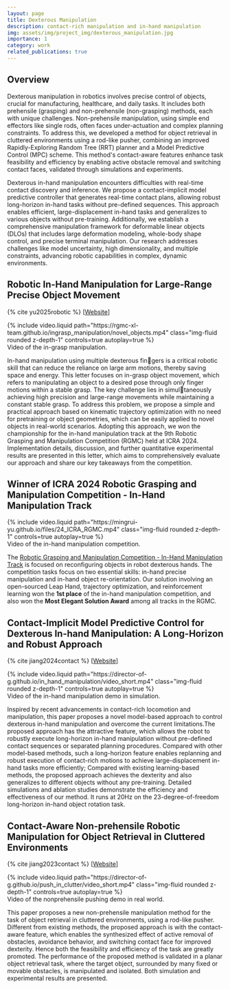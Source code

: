 ```yaml
---
layout: page
title: Dexterous Manipulation
description: contact-rich manipulation and in-hand manipulation
img: assets/img/project_img/dexterous_manipulation.jpg
importance: 1
category: work
related_publications: true
---
```


## Overview

Dexterous manipulation in robotics involves precise control of objects, crucial for manufacturing, healthcare, and daily tasks. It includes both prehensile (grasping) and non-prehensile (non-grasping) methods, each with unique challenges. Non-prehensile manipulation, using simple end effectors like single rods, often faces under-actuation and complex planning constraints. To address this, we developed a method for object retrieval in cluttered environments using a rod-like pusher, combining an improved Rapidly-Exploring Random Tree (RRT) planner and a Model Predictive Control (MPC) scheme. This method's contact-aware features enhance task feasibility and efficiency by enabling active obstacle removal and switching contact faces, validated through simulations and experiments.

Dexterous in-hand manipulation encounters difficulties with real-time contact discovery and inference. We propose a contact-implicit model predictive controller that generates real-time contact plans, allowing robust long-horizon in-hand tasks without pre-defined sequences. This approach enables efficient, large-displacement in-hand tasks and generalizes to various objects without pre-training. Additionally, we establish a comprehensive manipulation framework for deformable linear objects (DLOs) that includes large deformation modeling, whole-body shape control, and precise terminal manipulation. Our research addresses challenges like model uncertainty, high dimensionality, and multiple constraints, advancing robotic capabilities in complex, dynamic environments.

## Robotic In-Hand Manipulation for Large-Range Precise Object Movement

{% cite yu2025robotic %}
[[Website](https://rgmc-xl-team.github.io/ingrasp_manipulation/)]

<div class="row mt-3">
    <div class="col-sm mt-3 mt-md-0">
        {% include video.liquid path="https://rgmc-xl-team.github.io/ingrasp_manipulation/novel_objects.mp4" class="img-fluid rounded z-depth-1" controls=true autoplay=true %}
    </div>
</div>
<div class="caption">
    Video of the in-grasp manipulation.
</div>

In-hand manipulation using multiple dexterous fingers is a critical robotic skill that can reduce the reliance on large arm motions, thereby saving space and energy. This letter focuses on in-grasp object movement, which refers to manipulating an object to a desired pose through only finger motions within a stable grasp. The key challenge lies in simultaneously achieving high precision and large-range movements while maintaining a constant stable grasp. To address this problem, we propose a simple and practical approach based on kinematic trajectory optimization with no need for pretraining or object geometries, which can be easily applied to novel objects in real-world scenarios. Adopting this approach, we won the championship for the in-hand manipulation track at the
9th Robotic Grasping and Manipulation Competition (RGMC) held at ICRA 2024. Implementation details, discussion, and further quantitative experimental results are presented in this letter, which aims to comprehensively evaluate our approach and share our key takeaways from the competition.


## Winner of ICRA 2024 Robotic Grasping and Manipulation Competition - In-Hand Manipulation Track

<div class="row mt-3">
    <div class="col-sm mt-3 mt-md-0">
        {% include video.liquid path="https://mingrui-yu.github.io/files/24_ICRA_RGMC.mp4" class="img-fluid rounded z-depth-1" controls=true autoplay=true %}
    </div>
</div>
<div class="caption">
    Video of the in-hand manipulation competition.
</div>

The [Robotic Grasping and Manipulation Competition - In-Hand Manipulation Track](https://cse.usf.edu/~yusun/rgmc/2024.html) is focused on reconfiguring objects in robot dexterous hands. The competition tasks focus on two essential skills: in-hand precise manipulation and in-hand object re-orientation. Our solution involving an open-sourced Leap Hand, trajectory optimization, and reinforcement learning won the **1st place** of the in-hand manipulation competition, and also won the **Most Elegant Solution Award** among all tracks in the RGMC.

## Contact-Implicit Model Predictive Control for Dexterous In-hand Manipulation: A Long-Horizon and Robust Approach

{% cite jiang2024contact %}
[[Website](https://director-of-g.github.io/in_hand_manipulation/)]

<div class="row mt-3">
    <div class="col-sm mt-3 mt-md-0">
        {% include video.liquid path="https://director-of-g.github.io/in_hand_manipulation/video_short.mp4" class="img-fluid rounded z-depth-1" controls=true autoplay=true %}
    </div>
</div>
<div class="caption">
    Video of the in-hand manipulation demo in simulation.
</div>

Inspired by recent advancements in contact-rich locomotion and manipulation, this paper proposes a novel model-based approach to control dexterous in-hand manipulation and overcome the current limitations.The proposed approach has the attractive feature, which allows the robot to robustly execute long-horizon in-hand manipulation without pre-defined contact sequences or separated planning procedures. Compared with other model-based methods, such a long-horizon feature enables replanning and robust execution of contact-rich motions to achieve large-displacement in-hand tasks more efficiently; Compared with existing learning-based methods, the proposed approach achieves the dexterity and also generalizes to different objects without any pre-training. Detailed simulations and ablation studies demonstrate the efficiency and effectiveness of our method. It runs at 20Hz on the 23-degree-of-freedom long-horizon in-hand object rotation task.

## Contact-Aware Non-prehensile Robotic Manipulation for Object Retrieval in Cluttered Environments

{% cite jiang2023contact %}
[[Website](https://director-of-g.github.io/push_in_clutter/)]

<div class="row mt-3">
    <div class="col-sm mt-3 mt-md-0">
        {% include video.liquid path="https://director-of-g.github.io/push_in_clutter/video_short.mp4" class="img-fluid rounded z-depth-1" controls=true autoplay=true %}
    </div>
</div>
<div class="caption">
    Video of the nonprehensile pushing demo in real world.
</div>

This paper proposes a new non-prehensile manipulation method for the task of object retrieval in cluttered environments, using a rod-like pusher. Different from existing methods, the proposed approach is with the contact-aware feature, which enables the synthesized effect of active removal of obstacles, avoidance behavior, and switching contact face for improved dexterity. Hence both the feasibility and efficiency of the task are greatly promoted. The performance of the proposed method is validated in a planar object retrieval task, where the target object, surrounded by many fixed or movable obstacles, is manipulated and isolated. Both simulation and experimental results are presented.
